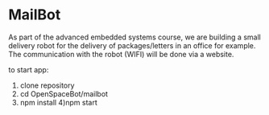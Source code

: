 # MailBot
As part of the advanced embedded systems course, we are building a small delivery robot for the delivery of packages/letters in an office for example. The communication with the robot (WIFI) will be done via a website.

to start app:
1) clone repository
2) cd OpenSpaceBot/mailbot
3) npm install
4)npm start

